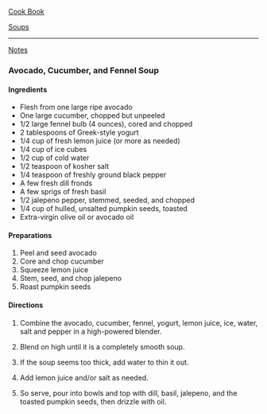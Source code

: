 [Cook Book](https://github.com/vmsmith/CookBook/blob/master/README.md)  

[Soups](https://github.com/vmsmith/CookBook/blob/master/soups.md)  

-----  

[Notes](https://github.com/vmsmith/CookBook/blob/master/soups.md)  

### Avocado, Cucumber, and Fennel Soup  

#### Ingredients  

* Flesh from one large ripe avocado  
* One large cucumber, chopped but unpeeled  
* 1/2 large fennel bulb (4 ounces), cored and chopped  
* 2 tablespoons of Greek-style yogurt  
* 1/4 cup of fresh lemon juice (or more as needed)  
* 1/4 cup of ice cubes  
* 1/2 cup of cold water  
* 1/2 teaspoon of kosher salt  
* 1/4 teaspoon of freshly ground black pepper  
* A few fresh dill fronds  
* A few sprigs of fresh basil 
* 1/2 jalepeno pepper, stemmed, seeded, and chopped  
* 1/4 cup of hulled, unsalted pumpkin seeds, toasted  
* Extra-virgin olive oil or avocado oil  

#### Preparations  

1. Peel and seed avocado  
2. Core and chop cucumber  
3. Squeeze lemon juice  
4. Stem, seed, and chop jalepeno  
5. Roast pumpkin seeds 

#### Directions   

1. Combine the avocado, cucumber, fennel, yogurt, lemon juice, ice, water, salt and pepper in a high-powered blender.  

2. Blend on high until it is a completely smooth soup.

3. If the soup seems too thick, add water to thin it out.

4. Add lemon juice and/or salt as needed.

5. So serve, pour into bowls and top with dill, basil, jalepeno, and the toasted pumpkin seeds, then drizzle with oil.

